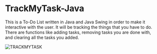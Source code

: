 # TrackMyTask-Java
This is a To-Do List written in Java and Java Swing in order to make it interactive with the user. It will be tracking the things that you have to do. There are functions like adding tasks, removing tasks you are done with, and clearing all the tasks you added. 

![TRACKMYTASK](TrackMyTrack.png)

